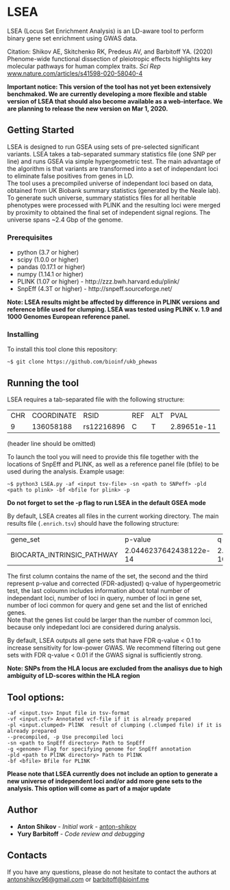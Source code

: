 # LSEA
LSEA (Locus Set Enrichment Analysis) is an LD-aware tool to perform binary gene set enrichment using GWAS data.

Citation: Shikov AE, Skitchenko RK, Predeus AV, and Barbitoff YA. (2020) Phenome-wide functional dissection of pleiotropic effects highlights key molecular pathways for human complex traits. *Sci Rep* www.nature.com/articles/s41598-020-58040-4

**Important notice: This version of the tool has not yet been extensively benchmaked. We are currently developing a more flexible and stable version of LSEA that should also become available as a web-interface. We are planning to release the new version on Mar 1, 2020.**

## Getting Started

LSEA is designed to run GSEA using sets of pre-selected significant variants. LSEA takes a tab-separated summary statistics file (one SNP per line) and runs GSEA via simple hypergeometric test. The main advantage of the algorithm is that variants are transformed into a set of independant loci to eliminate false positives from genes in LD. 
<br>The tool uses a precompiled universe of independant loci based on data, obtained from UK Biobank summary statistics (generated by the Neale lab). To generate such universe, summary statistics files for all heritable phenotypes were processed with PLINK and the resulting loci were merged by proximity to obtained the final set of independent signal regions. The universe spans ~2.4 Gbp of the genome. 

### Prerequisites
<ul>
  <li>python (3.7 or higher) </li>
  <li>scipy (1.0.0 or higher)  
  </li>
  <li>pandas (0.17.1 or higher)
  </li>
  <li>numpy (1.14.1 or higher)
  </li> 
  <li>PLINK (1.07 or higher) - http://zzz.bwh.harvard.edu/plink/
  </li>
  <li>SnpEff (4.3T or higher) - http://snpeff.sourceforge.net/
  </li>
</ul>

**Note: LSEA results might be affected by difference in PLINK versions and reference bfile used for clumping. LSEA was tested using PLINK v. 1.9 and 1000 Genomes European reference panel.**

### Installing

To install this tool clone this repository:

```
~$ git clone https://github.com/bioinf/ukb_phewas
```

## Running the tool

LSEA requires a tab-separated file with the following structure: <br> 
<table>
  <tr>
    <td>CHR</td>
    <td>COORDINATE</td>
    <td>RSID</td>
    <td>REF</td>
    <td>ALT</td>
    <td>PVAL</td>
  </tr>
    <tr>
    <td>9</td>
    <td>136058188</td>
    <td>rs12216896</td>
    <td>C</td>
    <td>T</td>
    <td>2.89651e-11</td>
  </tr>
</table>
(header line should be omitted)

To launch the tool you will need to provide this file together with the locations of SnpEff and PLINK, as well as a reference panel file (bfile) to be used during the analysis. Example usage:
```
~$ python3 LSEA.py -af <input tsv-file> -sn <path to SNPeff> -pld <path to plink> -bf <bfile for plink> -p
```

**Do not forget to set the -p flag to run LSEA in the default GSEA mode**

By default, LSEA creates all files in the current working directory. The main results file (`.enrich.tsv`) should have the following structure: 
<table>
  <tr>
    <td>gene_set</td>
    <td>p-value</td>
    <td>q-value</td>
    <td>enrich_description</td>
  </tr>
  <tr>
    <td>BIOCARTA_INTRINSIC_PATHWAY</td>
    <td>2.0446237642438122e-14</td>
    <td>2.2517441515617103e-10</td>
    <td>(17776, 11, 36, 6, 'F11;FGB;FGA;F5;FGG;KLKB1')</td>
  </tr>
</table>
The first column contains the name of the set, the second and the third represent p-value and corrected (FDR-adjusted) q-value of hypergeometric test, the last coloumn includes information about total number of independant loci, number of loci in query, number of loci in gene set, number of loci common for query and gene set and the list of enriched genes.<br> 
Note that the genes list could be larger than the number of common loci, because only indepedant loci are considered during analysis. <br>

By default, LSEA outputs all gene sets that have FDR q-value < 0.1 to increase sensitivity for low-power GWAS. We recommend filtering out gene sets with FDR q-value < 0.01 if the GWAS signal is sufficiently strong.<br>

**Note: SNPs from the HLA locus are excluded from the analisys due to high ambiguity of LD-scores within the HLA region**

## Tool options: 
```
-af <input.tsv> Input file in tsv-format 
-vf <input.vcf> Annotated vcf-file if it is already prepared 
-pl <input.clumped> PlINK  result of clumping (.clumped file) if it is already prepared
--precompiled, -p Use precompiled loci
-sn <path to SnpEff directory> Path to SnpEff
-g <genome> Flag for specifying genome for SnpEff annotation
-pld <path to PlINK directory> Path to PlINK 
-bf <bfile> Bfile for PLINK
```

**Please note that LSEA currently does not include an option to generate a new universe of independent loci and/or add more gene sets to the analysis. This option will come as part of a major update**

## Author

* **Anton Shikov** - *Initial work* - [anton-shikov](https://github.com/anton-shikov)
* **Yury Barbitoff** - *Code review and debugging*


## Contacts

If you have any questions, please do not hesitate to contact the authors at antonshikov96@gmail.com or barbitoff@bioinf.me
